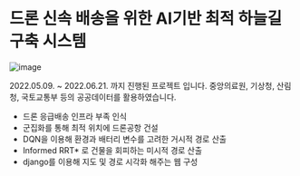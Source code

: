 # 드론 신속 배송을 위한 AI기반 최적 하늘길 구축 시스템

![image](https://user-images.githubusercontent.com/96767467/175192578-7e58c1d6-1d2c-4fc3-8b17-04b0294a1a85.png)



2022.05.09. ~ 2022.06.21. 까지 진행된 프로젝트 입니다.
중앙의료원, 기상청, 산림청, 국토교통부 등의 공공데이터를 활용하였습니다.
- 드론 응급배송 인프라 부족 인식
- 군집화를 통해 최적 위치에 드론공항 건설
- DQN을 이용해 환경과 배터리 변수를 고려한 거시적 경로 산출
- Informed RRT* 로 건물을 회피하는 미시적 경로 산출
- django를 이용해 지도 및 경로 시각화 해주는 웹 구성

